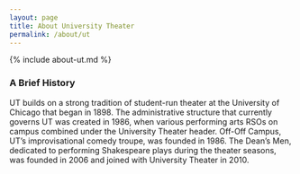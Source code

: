```yaml
---
layout: page
title: About University Theater
permalink: /about/ut
---
```


{% include about-ut.md %}

### A Brief History

UT builds on a strong tradition of student-run theater at the University of Chicago that began in 1898. The administrative structure that currently governs UT was created in 1986, when various performing arts RSOs on campus combined under the University Theater header. Off-Off Campus, UT’s improvisational comedy troupe, was founded in 1986. The Dean’s Men, dedicated to performing Shakespeare plays during the theater seasons, was founded in 2006 and joined with University Theater in 2010.

